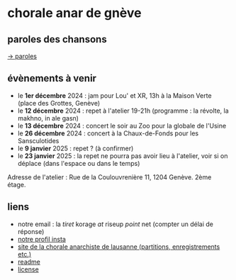 # chorale anar de gnève
    
## paroles des chansons

[→ paroles](./paroles.md)

## évènements à venir 

- le __1er décembre__ 2024 : jam pour Lou' et XR, 13h à la Maison Verte (place des Grottes, Genève)
- le __12 décembre__ 2024 : repet à l'atelier 19-21h (programme : la révolte, la makhno, in ale gasn)
- le __13 décembre__ 2024 : concert le soir au Zoo pour la globale de l'Usine
- le __26 décembre__ 2024 : concert à la Chaux-de-Fonds pour les Sansculotides 
- le __9 janvier__ 2025 : repet ? (à confirmer)
- le __23 janvier__ 2025 : la repet ne pourra pas avoir lieu à l'atelier, voir si on déplace (dans l'espace ou dans le temps)

Adresse de l'atelier : Rue de la Coulouvrenière 11, 1204 Genève. 2ème étage.

## liens
- notre email : la *tiret* korage *at* riseup *point* net (compter un délai de réponse)
- [notre profil insta](https://www.instagram.com/lachoraleanardegneve)
- [site de la chorale anarchiste de lausanne (partitions, enregistrements etc.)](https://lachorale.ch)
- [readme](./README.md)
- [license](./LICENSE)

